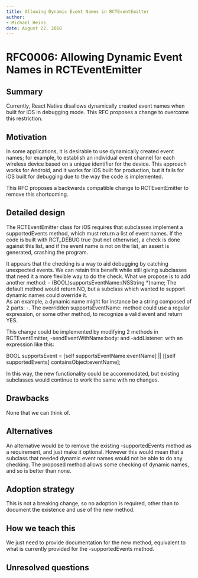 ```yaml
---
title: Allowing Dynamic Event Names in RCTEventEmitter
author:
- Michael Heins
date: August 22, 2018
---
```


# RFC0006: Allowing Dynamic Event Names in RCTEventEmitter

## Summary

Currently, React Native disallows dynamically created event names when built for iOS in debugging mode. This RFC proposes a change to overcome this restriction.

## Motivation

In some applications, it is desirable to use dynamically created event names; for example, to establish an individual event channel for each wireless device based on a unique identifier for the device.  This approach works for Android, and it works for iOS built for production, but it fails for iOS built for debugging due to the way the code is implemented.

This RFC proposes a backwards compatible change to RCTEventEmitter to remove this shortcoming.

## Detailed design

The RCTEventEmitter class for iOS requires that subclasses implement a supportedEvents method, which must return a list of event names.  If the code is built with RCT_DEBUG true (but not otherwise), a check is done against this list, and if the event name is not on the list, an assert is generated, crashing the program.

It appears that the checking is a way to aid debugging by catching unexpected events. We can retain this benefit while still giving subclasses that need it a more flexible way to do the check.  What we propose is to add another method:
	- (BOOL)supportsEventName:(NSString *)name;
The default method would return NO, but a subclass which wanted to support dynamic names could override it.  
As an example, a dynamic name might for instance be a string composed of 2 parts: <module-specific string>-<device id>. The overridden supportsEventName: method could use a regular expression, or some other method, to recognize a valid event and return YES.

This change could be implemented by modifying 2 methods in RCTEventEmitter, -sendEventWithName:body: and -addListener: with an expression like this:

BOOL supportsEvent = [self supportsEventName:eventName] || [[self supportedEvents] containsObject:eventName];

In this way, the new functionality could be accommodated, but existing subclasses would continue to work the same with no changes.

## Drawbacks

None that we can think of.

## Alternatives

An alternative would be to remove the existing -supportedEvents method as a requirement, and just make it optional.  However this would mean that a subclass that needed dynamic event names would not be able to do any checking.  The proposed method allows some checking of dynamic names, and so is better than none.

## Adoption strategy

This is not a breaking change, so no adoption is required, other than to document the existence and use of the new method.

## How we teach this

We just need to provide documentation for the new method, equivalent to what is currently provided for the -supportedEvents method.

## Unresolved questions

